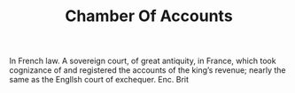 ---
title: Chamber Of Accounts
letter: C
permalink: "/definitions/bld-chamber-of-accounts.html"
body: In French law. A sovereign court, of great antiquity, in France, which took
  cognizance of and registered the accounts of the king’s revenue; nearly the same
  as the Engllsh court of exchequer. Enc. Brit
published_at: '2018-07-07'
source: Black's Law Dictionary 2nd Ed (1910)
layout: post
---